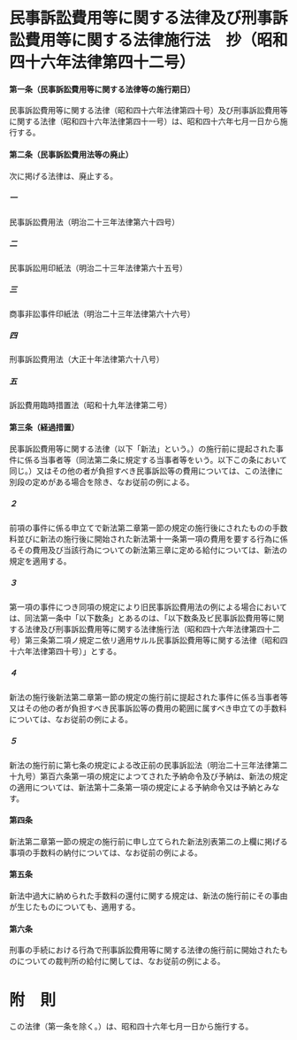 # 民事訴訟費用等に関する法律及び刑事訴訟費用等に関する法律施行法　抄（昭和四十六年法律第四十二号）
#### 第一条（民事訴訟費用等に関する法律等の施行期日）
民事訴訟費用等に関する法律（昭和四十六年法律第四十号）及び刑事訴訟費用等に関する法律（昭和四十六年法律第四十一号）は、昭和四十六年七月一日から施行する。
#### 第二条（民事訴訟費用法等の廃止）
次に掲げる法律は、廃止する。
##### 一
民事訴訟費用法（明治二十三年法律第六十四号）
##### 二
民事訴訟用印紙法（明治二十三年法律第六十五号）
##### 三
商事非訟事件印紙法（明治二十三年法律第六十六号）
##### 四
刑事訴訟費用法（大正十年法律第六十八号）
##### 五
訴訟費用臨時措置法（昭和十九年法律第二号）
#### 第三条（経過措置）
民事訴訟費用等に関する法律（以下「新法」という。）の施行前に提起された事件に係る当事者等（同法第二条に規定する当事者等をいう。以下この条において同じ。）又はその他の者が負担すべき民事訴訟等の費用については、この法律に別段の定めがある場合を除き、なお従前の例による。
##### ２
前項の事件に係る申立てで新法第二章第一節の規定の施行後にされたものの手数料並びに新法の施行後に開始された新法第十一条第一項の費用を要する行為に係るその費用及び当該行為についての新法第三章に定める給付については、新法の規定を適用する。
##### ３
第一項の事件につき同項の規定により旧民事訴訟費用法の例による場合においては、同法第一条中「以下数条」とあるのは、「以下数条及ビ民事訴訟費用等に関する法律及び刑事訴訟費用等に関する法律施行法（昭和四十六年法律第四十二号）第三条第二項ノ規定ニ依リ適用サルル民事訴訟費用等に関する法律（昭和四十六年法律第四十号）」とする。
##### ４
新法の施行後新法第二章第一節の規定の施行前に提起された事件に係る当事者等又はその他の者が負担すべき民事訴訟等の費用の範囲に属すべき申立ての手数料については、なお従前の例による。
##### ５
新法の施行前に第七条の規定による改正前の民事訴訟法（明治二十三年法律第二十九号）第百六条第一項の規定によつてされた予納命令及び予納は、新法の規定の適用については、新法第十二条第一項の規定による予納命令又は予納とみなす。
#### 第四条
新法第二章第一節の規定の施行前に申し立てられた新法別表第二の上欄に掲げる事項の手数料の納付については、なお従前の例による。
#### 第五条
新法中過大に納められた手数料の還付に関する規定は、新法の施行前にその事由が生じたものについても、適用する。
#### 第六条
刑事の手続における行為で刑事訴訟費用等に関する法律の施行前に開始されたものについての裁判所の給付に関しては、なお従前の例による。
# 附　則
この法律（第一条を除く。）は、昭和四十六年七月一日から施行する。
